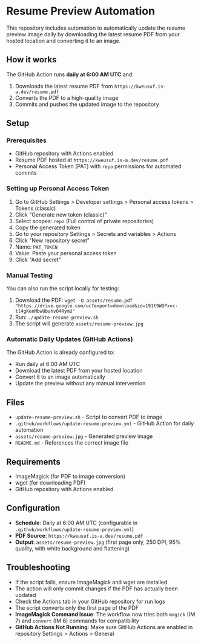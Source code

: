 # Resume Preview Automation

This repository includes automation to automatically update the resume preview image daily by downloading the latest resume PDF from your hosted location and converting it to an image.

## How it works

The GitHub Action runs **daily at 6:00 AM UTC** and:
1. Downloads the latest resume PDF from `https://kweusuf.is-a.dev/resume.pdf`
2. Converts the PDF to a high-quality image
3. Commits and pushes the updated image to the repository

## Setup

### Prerequisites
- GitHub repository with Actions enabled
- Resume PDF hosted at `https://kweusuf.is-a.dev/resume.pdf`
- Personal Access Token (PAT) with `repo` permissions for automated commits

### Setting up Personal Access Token
1. Go to GitHub Settings > Developer settings > Personal access tokens > Tokens (classic)
2. Click "Generate new token (classic)"
3. Select scopes: `repo` (Full control of private repositories)
4. Copy the generated token
5. Go to your repository Settings > Secrets and variables > Actions
6. Click "New repository secret"
7. Name: `PAT_TOKEN`
8. Value: Paste your personal access token
9. Click "Add secret"

### Manual Testing
You can also run the script locally for testing:
1. Download the PDF: `wget -O assets/resume.pdf "https://drive.google.com/uc?export=download&id=191t9WDPxvc-tl4gKenMbwUbahvO4RymU"`
2. Run: `./update-resume-preview.sh`
3. The script will generate `assets/resume-preview.jpg`

### Automatic Daily Updates (GitHub Actions)
The GitHub Action is already configured to:
- Run daily at 6:00 AM UTC
- Download the latest PDF from your hosted location
- Convert it to an image automatically
- Update the preview without any manual intervention

## Files
- `update-resume-preview.sh` - Script to convert PDF to image
- `.github/workflows/update-resume-preview.yml` - GitHub Action for daily automation
- `assets/resume-preview.jpg` - Generated preview image
- `README.md` - References the correct image file

## Requirements
- ImageMagick (for PDF to image conversion)
- wget (for downloading PDF)
- GitHub repository with Actions enabled

## Configuration
- **Schedule**: Daily at 6:00 AM UTC (configurable in `.github/workflows/update-resume-preview.yml`)
- **PDF Source**: `https://kweusuf.is-a.dev/resume.pdf`
- **Output**: `assets/resume-preview.jpg` (first page only, 250 DPI, 95% quality, with white background and flattening)

## Troubleshooting
- If the script fails, ensure ImageMagick and wget are installed
- The action will only commit changes if the PDF has actually been updated
- Check the Actions tab in your GitHub repository for run logs
- The script converts only the first page of the PDF
- **ImageMagick Command Issue**: The workflow now tries both `magick` (IM 7) and `convert` (IM 6) commands for compatibility
- **GitHub Actions Not Running**: Make sure GitHub Actions are enabled in repository Settings > Actions > General
